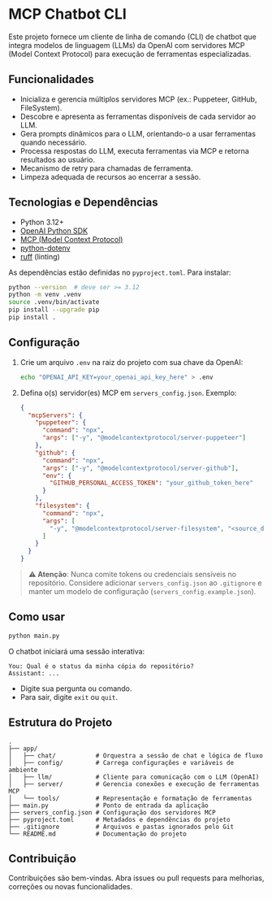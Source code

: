 # MCP Chatbot CLI

Este projeto fornece um cliente de linha de comando (CLI) de chatbot que integra modelos de linguagem (LLMs) da OpenAI com servidores MCP (Model Context Protocol) para execução de ferramentas especializadas.

## Funcionalidades

- Inicializa e gerencia múltiplos servidores MCP (ex.: Puppeteer, GitHub, FileSystem).
- Descobre e apresenta as ferramentas disponíveis de cada servidor ao LLM.
- Gera prompts dinâmicos para o LLM, orientando-o a usar ferramentas quando necessário.
- Processa respostas do LLM, executa ferramentas via MCP e retorna resultados ao usuário.
- Mecanismo de retry para chamadas de ferramenta.
- Limpeza adequada de recursos ao encerrar a sessão.

## Tecnologias e Dependências

- Python 3.12+
- [OpenAI Python SDK](https://github.com/openai/openai-python)
- [MCP (Model Context Protocol)](https://pypi.org/project/mcp/)
- [python-dotenv](https://pypi.org/project/python-dotenv/)
- [ruff](https://github.com/charliermarsh/ruff) (linting)

As dependências estão definidas no `pyproject.toml`. Para instalar:

```bash
python --version  # deve ser >= 3.12
python -m venv .venv
source .venv/bin/activate
pip install --upgrade pip
pip install .
```

## Configuração

1. Crie um arquivo `.env` na raiz do projeto com sua chave da OpenAI:

   ```bash
   echo "OPENAI_API_KEY=your_openai_api_key_here" > .env
   ```

2. Defina o(s) servidor(es) MCP em `servers_config.json`. Exemplo:

   ```json
   {
     "mcpServers": {
       "puppeteer": {
         "command": "npx",
         "args": ["-y", "@modelcontextprotocol/server-puppeteer"]
       },
       "github": {
         "command": "npx",
         "args": ["-y", "@modelcontextprotocol/server-github"],
         "env": {
           "GITHUB_PERSONAL_ACCESS_TOKEN": "your_github_token_here"
         }
       },
       "filesystem": {
         "command": "npx",
         "args": [
           "-y", "@modelcontextprotocol/server-filesystem", "<source_dir>", "<target_dir>"
         ]
       }
     }
   }
   ```

> **⚠️ Atenção**: Nunca comite tokens ou credenciais sensíveis no repositório. Considere adicionar `servers_config.json` ao `.gitignore` e manter um modelo de configuração (`servers_config.example.json`).

## Como usar

```bash
python main.py
```

O chatbot iniciará uma sessão interativa:

```
You: Qual é o status da minha cópia do repositório?
Assistant: ...
```

- Digite sua pergunta ou comando.
- Para sair, digite `exit` ou `quit`.

## Estrutura do Projeto

```
.
├── app/
│   ├── chat/           # Orquestra a sessão de chat e lógica de fluxo
│   ├── config/         # Carrega configurações e variáveis de ambiente
│   ├── llm/            # Cliente para comunicação com o LLM (OpenAI)
│   ├── server/         # Gerencia conexões e execução de ferramentas MCP
│   └── tools/          # Representação e formatação de ferramentas
├── main.py             # Ponto de entrada da aplicação
├── servers_config.json # Configuração dos servidores MCP
├── pyproject.toml      # Metadados e dependências do projeto
├── .gitignore          # Arquivos e pastas ignorados pelo Git
└── README.md           # Documentação do projeto
```

## Contribuição

Contribuições são bem-vindas. Abra issues ou pull requests para melhorias, correções ou novas funcionalidades.